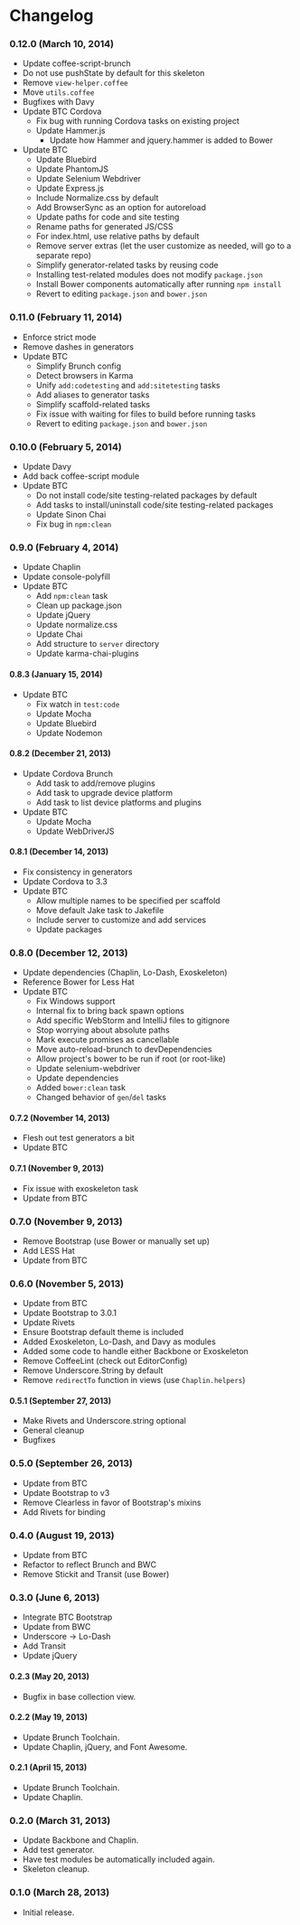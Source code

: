 # Changelog

### 0.12.0 (March 10, 2014)
- Update coffee-script-brunch
- Do not use pushState by default for this skeleton
- Remove `view-helper.coffee`
- Move `utils.coffee`
- Bugfixes with Davy
- Update BTC Cordova
  - Fix bug with running Cordova tasks on existing project
  - Update Hammer.js
    - Update how Hammer and jquery.hammer is added to Bower
- Update BTC
  - Update Bluebird
  - Update PhantomJS
  - Update Selenium Webdriver
  - Update Express.js
  - Include Normalize.css by default
  - Add BrowserSync as an option for autoreload
  - Update paths for code and site testing
  - Rename paths for generated JS/CSS
  - For index.html, use relative paths by default
  - Remove server extras (let the user customize as needed, will go to a separate repo)
  - Simplify generator-related tasks by reusing code
  - Installing test-related modules does not modify `package.json`
  - Install Bower components automatically after running `npm install`
  - Revert to editing `package.json` and `bower.json`

### 0.11.0 (February 11, 2014)
- Enforce strict mode
- Remove dashes in generators
- Update BTC
  - Simplify Brunch config
  - Detect browsers in Karma
  - Unify `add:codetesting` and `add:sitetesting` tasks
  - Add aliases to generator tasks
  - Simplify scaffold-related tasks
  - Fix issue with waiting for files to build before running tasks
  - Revert to editing `package.json` and `bower.json`

### 0.10.0 (February 5, 2014)
- Update Davy
- Add back coffee-script module
- Update BTC
  - Do not install code/site testing-related packages by default
  - Add tasks to install/uninstall code/site testing-related packages
  - Update Sinon Chai
  - Fix bug in `npm:clean`

### 0.9.0 (February 4, 2014)
- Update Chaplin
- Update console-polyfill
- Update BTC
  - Add `npm:clean` task
  - Clean up package.json
  - Update jQuery
  - Update normalize.css
  - Update Chai
  - Add structure to `server` directory
  - Update karma-chai-plugins

#### 0.8.3 (January 15, 2014)
- Update BTC
  - Fix watch in `test:code`
  - Update Mocha
  - Update Bluebird
  - Update Nodemon

#### 0.8.2 (December 21, 2013)
- Update Cordova Brunch
  - Add task to add/remove plugins
  - Add task to upgrade device platform
  - Add task to list device platforms and plugins
- Update BTC
  - Update Mocha
  - Update WebDriverJS

#### 0.8.1 (December 14, 2013)
- Fix consistency in generators
- Update Cordova to 3.3
- Update BTC
  - Allow multiple names to be specified per scaffold
  - Move default Jake task to Jakefile
  - Include server to customize and add services
  - Update packages

### 0.8.0 (December 12, 2013)
- Update dependencies (Chaplin, Lo-Dash, Exoskeleton)
- Reference Bower for Less Hat
- Update BTC
  - Fix Windows support
  - Internal fix to bring back spawn options
  - Add specific WebStorm and IntelliJ files to gitignore
  - Stop worrying about absolute paths
  - Mark execute promises as cancellable
  - Move auto-reload-brunch to devDependencies
  - Allow project's bower to be run if root (or root-like)
  - Update selenium-webdriver
  - Update dependencies
  - Added `bower:clean` task
  - Changed behavior of `gen`/`del` tasks

#### 0.7.2 (November 14, 2013)
- Flesh out test generators a bit
- Update BTC

#### 0.7.1 (November 9, 2013)
- Fix issue with exoskeleton task
- Update from BTC

### 0.7.0 (November 9, 2013)
- Remove Bootstrap (use Bower or manually set up)
- Add LESS Hat
- Update from BTC

### 0.6.0 (November 5, 2013)
- Update from BTC
- Update Bootstrap to 3.0.1
- Update Rivets
- Ensure Bootstrap default theme is included
- Added Exoskeleton, Lo-Dash, and Davy as modules
- Added some code to handle either Backbone or Exoskeleton
- Remove CoffeeLint (check out EditorConfig)
- Remove Underscore.String by default
- Remove `redirectTo` function in views (use `Chaplin.helpers`)

#### 0.5.1 (September 27, 2013)
- Make Rivets and Underscore.string optional
- General cleanup
- Bugfixes

### 0.5.0 (September 26, 2013)
- Update from BTC
- Update Bootstrap to v3
- Remove Clearless in favor of Bootstrap's mixins
- Add Rivets for binding

### 0.4.0 (August 19, 2013)
- Update from BTC
- Refactor to reflect Brunch and BWC
- Remove Stickit and Transit (use Bower)

### 0.3.0 (June 6, 2013)
- Integrate BTC Bootstrap
- Update from BWC
- Underscore -> Lo-Dash
- Add Transit
- Update jQuery

#### 0.2.3 (May 20, 2013)
- Bugfix in base collection view.

#### 0.2.2 (May 19, 2013)
- Update Brunch Toolchain.
- Update Chaplin, jQuery, and Font Awesome.

#### 0.2.1 (April 15, 2013)
- Update Brunch Toolchain.
- Update Chaplin.

### 0.2.0 (March 31, 2013)
- Update Backbone and Chaplin.
- Add test generator.
- Have test modules be automatically included again.
- Skeleton cleanup.

### 0.1.0 (March 28, 2013)
- Initial release.
